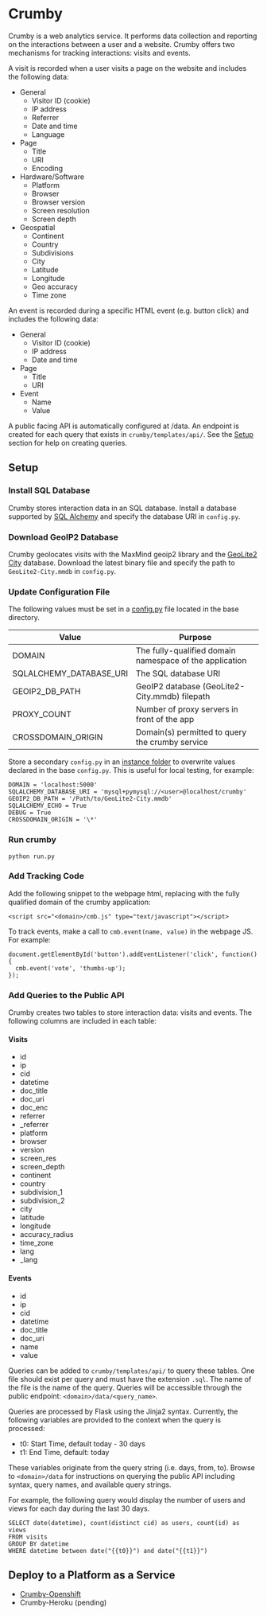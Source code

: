 # Crumby

Crumby is a web analytics service. It performs data collection and reporting
on the interactions between a user and a website. Crumby offers two mechanisms
for tracking interactions: visits and events.

A visit is recorded when a user visits a page on the website and includes the
following data:

  * General
    * Visitor ID (cookie)
    * IP address
    * Referrer
    * Date and time
    * Language
  * Page
    * Title
    * URI
    * Encoding
  * Hardware/Software
    * Platform
    * Browser
    * Browser version
    * Screen resolution
    * Screen depth
  * Geospatial
    * Continent
    * Country
    * Subdivisions
    * City
    * Latitude
    * Longitude
    * Geo accuracy
    * Time zone

An event is recorded during a specific HTML event (e.g. button click) and
includes the following data:

  * General
    * Visitor ID (cookie)
    * IP address
    * Date and time
  * Page
    * Title
    * URI
  * Event
    * Name
    * Value

A public facing API is automatically configured at <domain>/data. An endpoint
is created for each query that exists in `crumby/templates/api/`. See the
[Setup](#add-queries-to-the-public-api) section for help on creating queries.

## Setup

### Install SQL Database

Crumby stores interaction data in an SQL database. Install a database supported
by [SQL Alchemy](http://docs.sqlalchemy.org/en/latest/dialects/index.html) and
specify the database URI in `config.py`.

### Download GeoIP2 Database

Crumby geolocates visits with the MaxMind geoip2 library and the
[GeoLite2 City](https://dev.maxmind.com/geoip/geoip2/geolite2/) database.
Download the latest binary file and specify the path to `GeoLite2-City.mmdb` in
`config.py`.

### Update Configuration File

The following values must be set in a
[config.py](http://flask.pocoo.org/docs/0.12/config/) file located in the base
directory.

|Value|Purpose|
|---|---|
|DOMAIN|The fully-qualified domain namespace of the application|
|SQLALCHEMY_DATABASE_URI|The SQL database URI|
|GEOIP2_DB_PATH|GeoIP2 database (GeoLite2-City.mmdb) filepath|
|PROXY_COUNT|Number of proxy servers in front of the app|
|CROSSDOMAIN_ORIGIN|Domain(s) permitted to query the crumby service|

Store a secondary `config.py` in an
[instance folder](http://flask.pocoo.org/docs/0.10/config/#instance-folders)
to overwrite values declared in the base `config.py`. This is useful for local
testing, for example:

    DOMAIN = 'localhost:5000'
    SQLALCHEMY_DATABASE_URI = 'mysql+pymysql://<user>@localhost/crumby'
    GEOIP2_DB_PATH = '/Path/to/GeoLite2-City.mmdb'
    SQLALCHEMY_ECHO = True
    DEBUG = True
    CROSSDOMAIN_ORIGIN = '\*'

### Run crumby

    python run.py

### Add Tracking Code

Add the following snippet to the webpage html, replacing <domain> with the
fully qualified domain of the crumby application:

    <script src="<domain>/cmb.js" type="text/javascript"></script>

To track events, make a call to `cmb.event(name, value)` in the webpage JS. For
example:

    document.getElementById('button').addEventListener('click', function() {
      cmb.event('vote', 'thumbs-up');
    });

### Add Queries to the Public API

Crumby creates two tables to store interaction data: visits and events. The
following columns are included in each table:

#### Visits

  * id
  * ip
  * cid
  * datetime
  * doc_title
  * doc_uri
  * doc_enc
  * referrer
  * \_referrer
  * platform
  * browser
  * version
  * screen_res
  * screen_depth
  * continent
  * country
  * subdivision_1
  * subdivision_2
  * city
  * latitude
  * longitude
  * accuracy_radius
  * time_zone
  * lang
  * \_lang

#### Events

  * id
  * ip
  * cid
  * datetime
  * doc_title
  * doc_uri
  * name
  * value

Queries can be added to `crumby/templates/api/` to query these tables. One file
should exist per query and must have the extension `.sql`. The name of the file
is the name of the query. Queries will be accessible through the public
endpoint: `<domain>/data/<query_name>`.

Queries are processed by Flask using the Jinja2 syntax. Currently, the following
variables are provided to the context when the query is processed:

  * t0: Start Time, default today - 30 days
  * t1: End Time, default: today

These variables originate from the query string (i.e. days, from, to). Browse to
`<domain>/data` for instructions on querying the public API including syntax,
query names, and available query strings.

For example, the following query would display the number of users and views
for each day during the last 30 days.

    SELECT date(datetime), count(distinct cid) as users, count(id) as views
    FROM visits
    GROUP BY datetime
    WHERE datetime between date("{{t0}}") and date("{{t1}}")

## Deploy to a Platform as a Service

* [Crumby-Openshift](https://github.com/bmweiner/crumby-openshift)
* Crumby-Heroku (pending)

